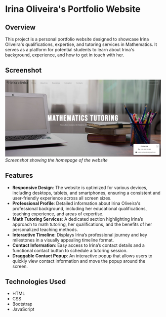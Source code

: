 # Irina Oliveira's Portfolio Website

## Overview
This project is a personal portfolio website designed to showcase Irina Oliveira's qualifications, expertise, and tutoring services in Mathematics. It serves as a platform for potential students to learn about Irina's background, experience, and how to get in touch with her.

## Screenshot
![First View of Website](img/screenshots/homepage.jpg)
*Screenshot showing the homepage of the website*

## Features
- **Responsive Design**: The website is optimized for various devices, including desktops, tablets, and smartphones, ensuring a consistent and user-friendly experience across all screen sizes.
- **Professional Profile**: Detailed information about Irina Oliveira's professional background, including her educational qualifications, teaching experience, and areas of expertise.
- **Math Tutoring Services**: A dedicated section highlighting Irina’s approach to math tutoring, her qualifications, and the benefits of her personalized teaching methods.
- **Interactive Timeline**: Displays Irina’s professional journey and key milestones in a visually appealing timeline format.
- **Contact Information**: Easy access to Irina’s contact details and a functional contact button to schedule a tutoring session.
- **Draggable Contact Popup**: An interactive popup that allows users to quickly view contact information and move the popup around the screen.

## Technologies Used
- HTML
- CSS
- Bootstrap
- JavaScript